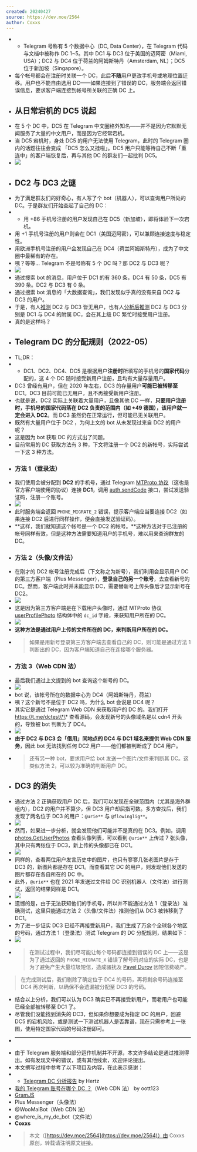 ```yaml
---
created: 20240427
source: https://dev.moe/2564
author: Coxxs
---
```

- - Telegram 号称有 5 个数据中心（DC, Data Center），在 Telegram 代码与文档中被称作 DC 1~5。其中 DC1 与 DC3 位于美国的迈阿密（Miami, USA）；DC2 与 DC4 位于荷兰的阿姆斯特丹（Amsterdam, NL）；DC5 位于新加坡（Singapore）。
- 每个帐号都会在注册时关联一个 DC，此后**不随**用户更改手机号或地理位置迁移。用户也不能自由选用 DC——如果连接到了错误的 DC，服务端会返回错误信息，要求客户端连接到帐号所关联的正确 DC 上。
- ## 从日常宕机的 DC5 说起
- 在 5 个 DC 中，DC5 在 Telegram 中文圈格外知名——并不是因为它默默无闻服务了大量的中文用户，而是因为它经常宕机。
- 当 DC5 宕机时，身处 DC5 的用户无法使用 Telegram，此时的 Telegram 圈内的话题往往会变成 「DC5 怎么又挂啦」。DC5 用户只能等待自己不断「重连中」的客户端恢复后，再与其他 DC 的群友们一起批判 DC5。
- ![](assets/2024/image-1-1024x1006.png)
- ## DC2 与 DC3 之谜
- 为了满足群友们的好奇心，有人写了个 bot（机器人），可以查询用户所处的 DC。于是群友们开始查起了自己的 DC：
- -   用 +86 手机号注册的用户发现自己在 DC5（新加坡），即将体验下一次宕机。
-   用 +1 手机号注册的用户则会在 DC1（美国迈阿密），可以兼顾连接速度与稳定性。
-   用欧洲手机号注册的用户会发现自己在 DC4（荷兰阿姆斯特丹），成为了中文圈中最稀有的存在。
- 咦？等等… Telegram 不是号称有 5 个 DC 吗？那 DC2 与 DC3 呢？
- ![](assets/2024/image-1024x214.png)
- 通过搜索 bot 的消息，用户位于 DC1 的有 360 条，DC4 有 50 条，DC5 有 390 条。DC2 与 DC3 有 0 条。
- 通过搜索 bot 消息的「大数据查询」，我们发现似乎真的没有来自 DC2 与 DC3 的用户。
- 于是，有人[推测](https://t.me/tgsucks/307) DC2 与 DC3 皆无用户，也有人[分析后推测](https://blog.hertz.zone/2021-11-07_TGDC) DC2 与 DC3 分别是 DC1 与 DC4 的附属 DC，会在其上级 DC 繁忙时接受用户注册。
- 真的是这样吗？
- ## Telegram DC 的分配规则（2022-05）
- TL;DR：
- -   DC1、DC2、DC4、DC5 是根据用户**注册时**所填写的手机号的**国家代码**分配的，这 4 个 DC 随时接受新用户注册，且均有大量存量用户。
-   DC3 曾经有用户，但在 2020 年左右，DC3 的存量用户**可能已被转移至** DC1。DC3 目前可能已无用户，且不再接受新用户注册。
- 也就是说，DC2 实际上关联着大量用户，且像其他 DC 一样，**只要用户注册时，手机号的国家代码落在 DC2 负责的范围内（如 +49 德国），该用户就一定会进入 DC2**。而 DC3 虽然仍在正常运行，但可能已无关联用户。
- 既然有大量用户位于 DC2 ，为何上文的 bot 从未发现过来自 DC2 的用户呢？
- 这是因为 bot 获取 DC 的方式出了问题。
- 目前常用的 DC 获取方法有 3 种，下文将注册一个 DC2 的新帐号，实际尝试一下这 3 种方法。
- ### 方法 1（登录法）
- 我们使用会被分配到 **DC2** 的手机号，通过 Telegram [MTProto 协议](https://core.telegram.org/mtproto)（这也是官方客户端使用的协议）连接 **DC1**，调用 [auth.sendCode](https://core.telegram.org/method/auth.sendcode) 接口，尝试发送验证码，注册一个账号。
- ![](assets/2024/image-4-1024x166.png)
- 此时服务端会返回 `PHONE_MIGRATE_2` 错误，提示客户端应当要连接 DC2（如果连接 DC2 后进行同样操作，便会直接发送验证码）。
- **这样，我们就知道这个帐号是一个 DC2 的帐号。**这种方法对于已注册的帐号同样有效，但是这种方法需要知道用户的手机号，难以用来查询群友的 DC。
- ### 方法 2（头像/文件法）
- 在刚才的 DC2 帐号注册完成后（下文称之为新号），我们利用会显示用户 DC 的第三方客户端（Plus Messenger），**登录自己的另一个账号**，去查看新号的 DC。然而，客户端此时并未能显示 DC，需要替新号上传头像后才显示新号在 DC2。
- ![](assets/2024/image-5-1024x457.png)
- 这是因为第三方客户端是在下载用户头像时，通过 MTProto 协议 [userProfilePhoto](https://core.telegram.org/constructor/userProfilePhoto) 结构体中的 `dc_id` 字段，来获知用户所在的 DC。
- ![](assets/2024/image-6.png)
- **这种方法是通过用户上传的文件所在的 DC，来判断用户所在的 DC。**
- > 如果是用新号登录第三方客户端去查看自己的 DC，则可能是通过方法 1 判断出的 DC，因为客户端知道自己在连接哪个服务器。
- ### 方法 3（Web CDN 法）
- 最后我们通过上文提到的 bot 查询这个新号的 DC。
- ![](assets/2024/image-7.png)
- bot 说，该帐号所在的数据中心为 DC4（阿姆斯特丹，荷兰）
- 咦？这个新号不是位于 DC2 吗，为什么 bot 会说是 DC4 呢？
- 其实它是通过 Telegram Web CDN 来获取用户的 DC 的。我们打开 https://t.me/dctest\*\* 查看源码，会发现新号的头像域名是以 cdn4 开头的，导致被 bot 判断为了 DC4。
- ![](assets/2024/image-8-1024x334.png)
- **由于 DC2 与 DC3 会「借用」同地点的 DC4 与 DC1 域名来提供 Web CDN 服务**，因此 bot 无法找到任何 DC2 用户——他们都被判断成了 DC4 用户。
- > 还有另一种 bot，要求用户给 bot 发送一个图片/文件来判断其 DC。这类似方法 2，可以较为准确的判断用户 DC。
- ## DC3 的消失
- 通过方法 2 正确获取用户 DC 后，我们可以发现在全球范围内（尤其是海外群组内），DC2 的用户并不算少，但 DC3 用户却屈指可数。多方查找后，我们发现了两名位于 DC3 的用户：`@urie**` 与 `@flowinglig**`。
- ![](assets/2024/image-9-1024x642.png)
- 然而，如果进一步分析，就会发现他们可能并不是真的在 DC3。例如，调用 [photos.GetUserPhotos](https://core.telegram.org/method/photos.getUserPhotos) 查看头像列表，可以看到 `@urie**` 上传过 7 张头像，其中只有两张位于 DC3，新上传的头像都已在 DC1。
- ![](assets/2024/image-10-1024x238.png)
- 同样的，查看两位用户发言历史中的图片，也只有寥寥几张老图片是存于 DC3 的，新图片都是存在 DC1。而查看其它 DC 的用户，则发现他们发送的图片都存在各自所在的 DC 中。
- 此外，`@urie**` 也在 2021 年发送过文件给 DC 识别机器人（文件法）进行测试，返回的结果同样是 DC1。
- ![](assets/2024/image-12.png)
- 遗憾的是，由于无法获知他们的手机号，所以并不能通过方法 1（登录法）准确测试，这里只能通过方法 2（头像/文件法）推测他们从 DC3 被转移到了 DC1。
- 为了进一步证实 DC3 已经不再接受新用户，我们生成了万余个全球各个地区的号码，通过方法 1（登录法）测试 Telegram 的 DC 分配规则，结果如下：
- ![](assets/2024/image-14-1003x1024.png)
- > 在测试过程中，我们尽可能让每个号码都连接到错误的 DC 上——这是为了通过返回的 `PHONE_MIGRATE_X` 错误了解号码对应的实际 DC，也是为了避免产生大量垃圾短信，造成骚扰及 [Pavel Durov](https://en.wikipedia.org/wiki/Pavel_Durov) 因短信费破产。
>
> 在完成测试后，我们剔除了确定位于 DC4 的号码，再将剩余号码连接至 DC4 再次判断，以确保不会遗漏被分配至 DC3 的号码。
- 结合以上分析，我们可以认为 DC3 确实已不再接受新用户，而老用户也可能已经全部被转移至 DC1 了。
- 尽管我们没能找到消失的 DC3，但如果你想要成为指定 DC 的用户，回避 DC5 的宕机风险，或是测试一下测试机器人是否靠谱，现在只需参考上一张图，使用特定国家代码的号码注册即可。
- ___
- 由于 Telegram 服务端和部分运作机制并不开源，本文许多结论是通过推测得出。如有发现文中的错误，或有其他线索，欢迎评论提出。
- 本文撰写过程中参考了以下项目及内容，在此表示感谢：
- -   [Telegram DC 分析报告](https://blog.hertz.zone/2021-11-07_TGDC) by Hertz
-   [我的 Telegram 账号在哪个 DC ？](https://lab.best33.com/telegram-datacenter/)（Web CDN 法） by oott123
-   [GramJS](https://github.com/gram-js/gramjs)
-   Plus Messenger（头像法）
-   @WooMaiBot（Web CDN 法）
-   @where\_is\_my\_dc\_bot（文件法）
- **Coxxs**
- > 本文（[https://dev.moe/2564](https://dev.moe/2564)）由 Coxxs 原创，转载请注明原文链接。
